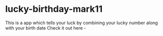 # lucky-birthday-mark11


This is a app which tells your luck by combining your lucky number along with your birth date
Check it out here - 
